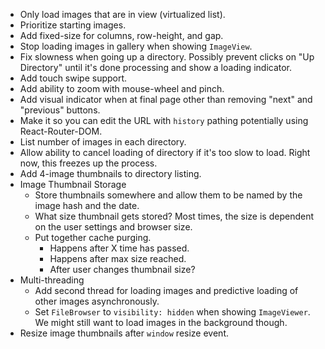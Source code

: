 - Only load images that are in view (virtualized list).
- Prioritize starting images.
- Add fixed-size for columns, row-height, and gap.
- Stop loading images in gallery when showing `ImageView`.
- Fix slowness when going up a directory. Possibly prevent clicks on "Up Directory" until it's done processing and show a loading indicator.
- Add touch swipe support.
- Add ability to zoom with mouse-wheel and pinch.
- Add visual indicator when at final page other than removing "next" and "previous" buttons.
- Make it so you can edit the URL with `history` pathing potentially using React-Router-DOM.
- List number of images in each directory.
- Allow ability to cancel loading of directory if it's too slow to load. Right now, this freezes up the process.
- Add 4-image thumbnails to directory listing.
- Image Thumbnail Storage
	+ Store thumbnails somewhere and allow them to be named by the image hash and the date.
	+ What size thumbnail gets stored? Most times, the size is dependent on the user settings and browser size.
	+ Put together cache purging.
		* Happens after X time has passed.
		* Happens after max size reached.
		* After user changes thumbnail size?
- Multi-threading
	+ Add second thread for loading images and predictive loading of other images asynchronously.
	+ Set `FileBrowser` to `visibility: hidden` when showing `ImageViewer`. We might still want to load images in the background though.
- Resize image thumbnails after `window` resize event.
